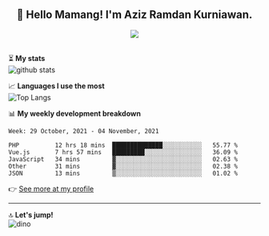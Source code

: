 <h2 align="center">👋 Hello Mamang! I'm Aziz Ramdan Kurniawan.</h2>  
<p align="center">
  <img src="https://komarev.com/ghpvc/?username=azizramdan"> <br><br>
</p>
    
⏳ **My stats**  
![github stats](https://github-readme-stats.vercel.app/api?username=azizramdan&show_icons=true&count_private=true&title_color=000&hide_border=true&hide_title=true)  

📈 **Languages I use the most**  
![Top Langs](https://github-readme-stats.vercel.app/api/top-langs/?username=azizramdan&layout=compact&langs_count=6&hide=tsql&hide_border=true&hide_title=true&exclude_repo=Futsal-Go,Futsal-Go-Admin,Sistem-Informasi-Sensus-Harian-Rawat-Inap)  

📊 **My weekly development breakdown**
<!--START_SECTION:waka-->
```text
Week: 29 October, 2021 - 04 November, 2021

PHP          12 hrs 18 mins  ██████████████░░░░░░░░░░░   55.77 % 
Vue.js       7 hrs 57 mins   █████████░░░░░░░░░░░░░░░░   36.09 % 
JavaScript   34 mins         ▓░░░░░░░░░░░░░░░░░░░░░░░░   02.63 % 
Other        31 mins         ▓░░░░░░░░░░░░░░░░░░░░░░░░   02.38 % 
JSON         13 mins         ▒░░░░░░░░░░░░░░░░░░░░░░░░   01.02 % 
```
<!--END_SECTION:waka-->
👉 [See more at my profile](https://wakatime.com/@azizramdan)
***
🔝 **Let's jump!**  
![dino](https://raw.githubusercontent.com/azizramdan/azizramdan/master/dino.gif)  
